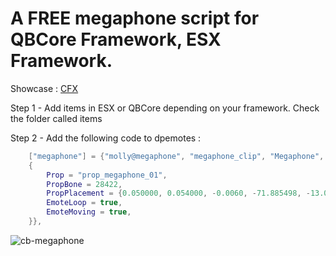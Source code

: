 # A FREE megaphone script for QBCore Framework, ESX Framework.

Showcase : [CFX](https://forum.cfx.re/t/free-megaphone-script/5049366/)

Step 1 - Add items in ESX or QBCore depending on your framework. Check the folder called items

Step 2 - Add the following code to dpemotes :

```lua
    ["megaphone"] = {"molly@megaphone", "megaphone_clip", "Megaphone", AnimationOptions =
    {
        Prop = "prop_megaphone_01",
        PropBone = 28422,
        PropPlacement = {0.050000, 0.054000, -0.0060, -71.885498, -13.088900, -16.0242},
        EmoteLoop = true,
        EmoteMoving = true,
    }},
```

![cb-megaphone](https://forum-cfx-re.akamaized.net/original/4X/4/d/6/4d6ce0a5aa52d7196479943a1e0ce74d6fb454b5.jpeg)
